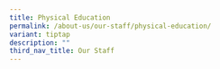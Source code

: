 ```yaml
---
title: Physical Education
permalink: /about-us/our-staff/physical-education/
variant: tiptap
description: ""
third_nav_title: Our Staff
---
```

<p></p>